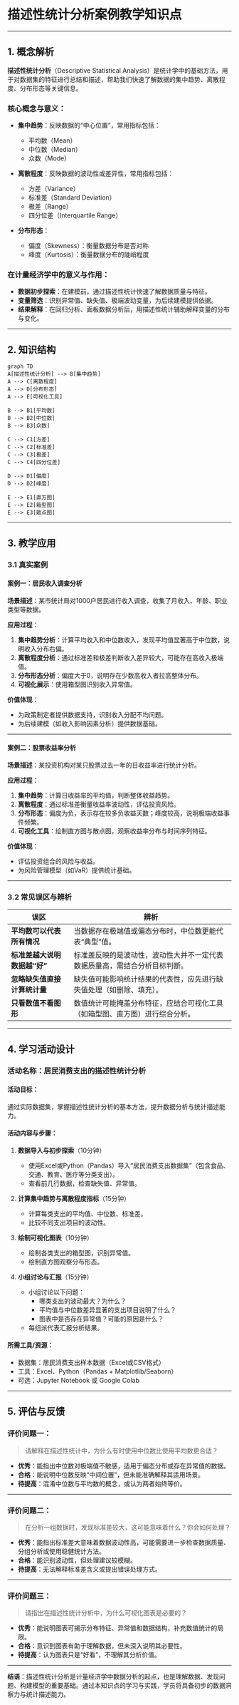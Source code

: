 # 描述性统计分析案例教学知识点

---

## 1. 概念解析

**描述性统计分析**（Descriptive Statistical Analysis）是统计学中的基础方法，用于对数据集的特征进行总结和描述，帮助我们快速了解数据的集中趋势、离散程度、分布形态等关键信息。

### 核心概念与意义：

- **集中趋势**：反映数据的“中心位置”，常用指标包括：
  - 平均数（Mean）
  - 中位数（Median）
  - 众数（Mode）

- **离散程度**：反映数据的波动性或差异性，常用指标包括：
  - 方差（Variance）
  - 标准差（Standard Deviation）
  - 极差（Range）
  - 四分位差（Interquartile Range）

- **分布形态**：
  - 偏度（Skewness）：衡量数据分布是否对称
  - 峰度（Kurtosis）：衡量数据分布的陡峭程度

### 在计量经济学中的意义与作用：

- **数据初步探索**：在建模前，通过描述性统计快速了解数据质量与特征。
- **变量筛选**：识别异常值、缺失值、极端波动变量，为后续建模提供依据。
- **结果解释**：在回归分析、面板数据分析后，用描述性统计辅助解释变量的分布与变化。

---

## 2. 知识结构

```mermaid
graph TD
A[描述性统计分析] --> B[集中趋势]
A --> C[离散程度]
A --> D[分布形态]
A --> E[可视化工具]

B --> B1[平均数]
B --> B2[中位数]
B --> B3[众数]

C --> C1[方差]
C --> C2[标准差]
C --> C3[极差]
C --> C4[四分位差]

D --> D1[偏度]
D --> D2[峰度]

E --> E1[直方图]
E --> E2[箱型图]
E --> E3[散点图]
```

---

## 3. 教学应用

### 3.1 真实案例

#### 案例一：居民收入调查分析

**场景描述**：某市统计局对1000户居民进行收入调查，收集了月收入、年龄、职业类型等数据。

**应用过程**：
1. **集中趋势分析**：计算平均收入和中位数收入，发现平均值显著高于中位数，说明收入分布右偏。
2. **离散程度分析**：通过标准差和极差判断收入差异较大，可能存在高收入极端值。
3. **分布形态分析**：偏度大于0，说明存在少数高收入者拉高整体分布。
4. **可视化展示**：使用箱型图识别收入异常值。

**价值体现**：
- 为政策制定者提供数据支持，识别收入分配不均问题。
- 为后续建模（如收入影响因素分析）提供数据基础。

---

#### 案例二：股票收益率分析

**场景描述**：某投资机构对某只股票过去一年的日收益率进行统计分析。

**应用过程**：
1. **集中趋势**：计算日收益率的平均值，判断整体收益趋势。
2. **离散程度**：通过标准差衡量收益率波动性，评估投资风险。
3. **分布形态**：偏度为负，表示存在较多负收益天数；峰度较高，说明极端收益事件频繁。
4. **可视化工具**：绘制直方图与散点图，观察收益率分布与时间序列特征。

**价值体现**：
- 评估投资组合的风险与收益。
- 为风险管理模型（如VaR）提供统计基础。

---

### 3.2 常见误区与辨析

| 误区 | 辨析 |
|------|------|
| **平均数可以代表所有情况** | 当数据存在极端值或偏态分布时，中位数更能代表“典型”值。 |
| **标准差越大说明数据越“好”** | 标准差反映的是波动性，波动性大并不一定代表数据质量高，需结合分析目标判断。 |
| **忽略缺失值直接计算统计量** | 缺失值可能影响统计结果的代表性，应先进行缺失值处理（如删除、填充）。 |
| **只看数值不看图形** | 数值统计可能掩盖分布特征，应结合可视化工具（如箱型图、直方图）进行综合分析。 |

---

## 4. 学习活动设计

### 活动名称：居民消费支出的描述性统计分析

#### 活动目标：
通过实际数据集，掌握描述性统计分析的基本方法，提升数据分析与统计描述能力。

#### 活动内容与步骤：

1. **数据导入与初步探索**（10分钟）
   - 使用Excel或Python（Pandas）导入“居民消费支出数据集”（包含食品、交通、教育、医疗等分类支出）。
   - 查看前几行数据，检查缺失值、异常值。

2. **计算集中趋势与离散程度指标**（15分钟）
   - 计算每类支出的平均值、中位数、标准差。
   - 比较不同支出项目的波动性。

3. **绘制可视化图表**（10分钟）
   - 绘制各类支出的箱型图，识别异常值。
   - 绘制直方图观察分布形态。

4. **小组讨论与汇报**（15分钟）
   - 小组讨论以下问题：
     - 哪类支出的波动最大？为什么？
     - 平均值与中位数差异显著的支出项目说明了什么？
     - 图表中是否存在异常值？可能的原因是什么？
   - 每组派代表汇报分析结果。

#### 所需工具/资源：
- 数据集：居民消费支出样本数据（Excel或CSV格式）
- 工具：Excel、Python（Pandas + Matplotlib/Seaborn）
- 可选：Jupyter Notebook 或 Google Colab

---

## 5. 评估与反馈

### 评价问题一：
> 请解释在描述性统计中，为什么有时使用中位数比使用平均数更合适？

- **优秀**：能指出中位数对极端值不敏感，适用于偏态分布或存在异常值的数据。
- **合格**：能说明中位数反映“中间位置”，但未能准确解释其适用场景。
- **待提高**：混淆中位数与平均数的概念，或认为两者始终等价。

---

### 评价问题二：
> 在分析一组数据时，发现标准差较大，这可能意味着什么？你会如何处理？

- **优秀**：能指出标准差大意味着数据波动性高，可能需要进一步检查数据质量、分组分析或使用稳健统计方法。
- **合格**：能识别波动性，但处理建议较模糊。
- **待提高**：无法解释标准差含义或提出错误处理方式。

---

### 评价问题三：
> 请指出在描述性统计分析中，为什么可视化图表是必要的？

- **优秀**：能说明图表可揭示分布特征、异常值和数据结构，补充数值统计的局限。
- **合格**：意识到图表有助于理解数据，但未深入说明其必要性。
- **待提高**：认为图表只是“好看”，不理解其分析价值。

--- 

**结语**：描述性统计分析是计量经济学中数据分析的起点，也是理解数据、发现问题、构建模型的重要基础。通过本知识点的学习与实践，学员将具备初步的数据洞察力与统计描述能力。